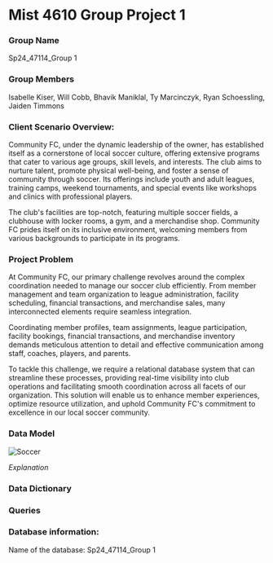 # Mist 4610 Group Project 1 
### Group Name

Sp24_47114_Group 1

### Group Members
Isabelle Kiser, Will Cobb, Bhavik Maniklal, Ty Marcinczyk, Ryan Schoessling, Jaiden Timmons

### Client Scenario Overview:

Community FC, under the dynamic leadership of the owner, has established itself as a cornerstone of local soccer culture, offering extensive programs that cater to various age groups, skill levels, and interests. The club aims to nurture talent, promote physical well-being, and foster a sense of community through soccer. Its offerings include youth and adult leagues, training camps, weekend tournaments, and special events like workshops and clinics with professional players.

The club's facilities are top-notch, featuring multiple soccer fields, a clubhouse with locker rooms, a gym, and a merchandise shop. Community FC prides itself on its inclusive environment, welcoming members from various backgrounds to participate in its programs.

### Project Problem

At Community FC, our primary challenge revolves around the complex coordination needed to manage our soccer club efficiently. From member management and team organization to league administration, facility scheduling, financial transactions, and merchandise sales, many interconnected elements require seamless integration.

Coordinating member profiles, team assignments, league participation, facility bookings, financial transactions, and merchandise inventory demands meticulous attention to detail and effective communication among staff, coaches, players, and parents.

To tackle this challenge, we require a relational database system that can streamline these processes, providing real-time visibility into club operations and facilitating smooth coordination across all facets of our organization. This solution will enable us to enhance member experiences, optimize resource utilization, and uphold Community FC's commitment to excellence in our local soccer community.

### Data Model 
![Soccer](https://github.com/isabellekiser/Soccer-Team/assets/149964200/9b751434-b5e1-4c10-9ae3-a451cf59c727)

*Explanation*

### Data Dictionary

### Queries

### Database information:
Name of the database: Sp24_47114_Group 1
